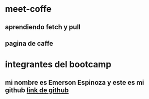 # meet-coffe
## aprendiendo fetch y pull
## pagina de caffe

# integrantes del bootcamp
<h2> mi nombre es Emerson Espinoza y este es mi github <a href="https://github.com/emersonxinay" > link de github </a>
